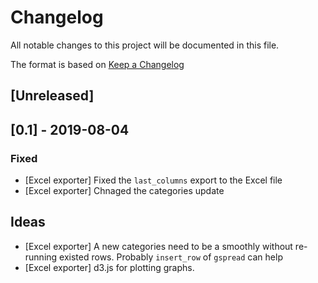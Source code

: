 # Changelog
All notable changes to this project will be documented in this file.

The format is based on [Keep a Changelog](https://keepachangelog.com/en/1.0.0/)

## [Unreleased]

## [0.1] - 2019-08-04
### Fixed
- [Excel exporter] Fixed the `last_columns` export to the Excel file
- [Excel exporter] Chnaged the categories update

## Ideas
- [Excel exporter] A new categories need to be a smoothly without re-running existed rows. Probably `insert_row` of `gspread` can help
- [Excel exporter] d3.js for plotting graphs. 

